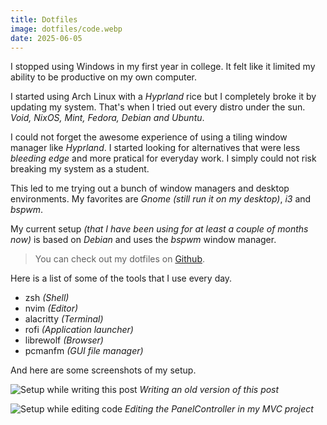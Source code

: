 ```yaml
---
title: Dotfiles
image: dotfiles/code.webp
date: 2025-06-05
---
```


I stopped using Windows in my first year in college. It felt like it limited my ability to be productive on my own computer.

I started using Arch Linux with a *Hyprland* rice but I completely broke it by updating my system. That's when I tried out every distro under the sun. *Void, NixOS, Mint, Fedora, Debian and Ubuntu*.

I could not forget the awesome experience of using a tiling window manager like *Hyprland*. I started looking for alternatives that were less *bleeding edge* and more pratical for everyday work. I simply could not risk breaking my system as a student.

This led to me trying out a bunch of window managers and desktop environments. My favorites are *Gnome (still run it on my desktop)*, *i3* and *bspwm*.

My current setup *(that I have been using for at least a couple of months now)* is based on *Debian* and uses the *bspwm* window manager.

> You can check out my dotfiles on [Github](https://github.com/niceduckdev/dotfiles).

Here is a list of some of the tools that I use every day.
- zsh *(Shell)*
- nvim *(Editor)*
- alacritty *(Terminal)*
- rofi *(Application launcher)*
- librewolf *(Browser)*
- pcmanfm *(GUI file manager)*

And here are some screenshots of my setup.

![Setup while writing this post](/images/posts/dotfiles/post.webp)
*Writing an old version of this post*

![Setup while editing code](/images/posts/dotfiles/code.webp)
*Editing the PanelController in my MVC project*
